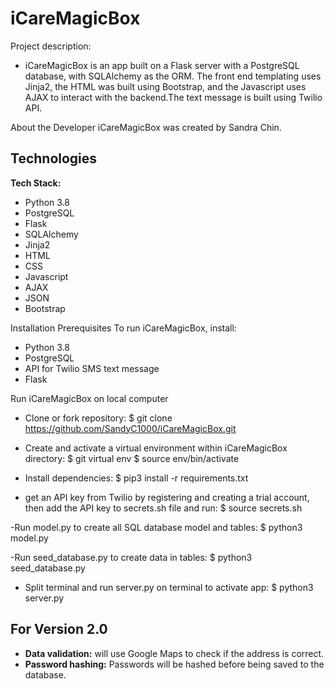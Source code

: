 # iCareMagicBox

Project description:
- iCareMagicBox is an app built on a Flask server with a PostgreSQL database, with SQLAlchemy as the ORM. The front end templating uses Jinja2, the HTML was built using Bootstrap, and the Javascript uses AJAX to interact with the backend.The text message is built using Twilio API.

About the Developer
iCareMagicBox was created by Sandra Chin.

## Technologies
**Tech Stack:**
- Python 3.8
- PostgreSQL
- Flask
- SQLAlchemy
- Jinja2
- HTML
- CSS
- Javascript
- AJAX
- JSON
- Bootstrap

Installation
Prerequisites
To run iCareMagicBox, install:
- Python 3.8
- PostgreSQL
- API for Twilio SMS text message
- Flask
 
Run iCareMagicBox on local computer
- Clone or fork repository:
$ git clone https://github.com/SandyC1000/iCareMagicBox.git
 
- Create and activate a virtual environment within iCareMagicBox directory:
$ git virtual env
$ source env/bin/activate
 
- Install dependencies:
$ pip3 install -r requirements.txt
 
- get an API key from Twilio by registering and creating a trial account,
 then add the API key to secrets.sh file and run:
$ source secrets.sh
 
-Run model.py to create all SQL database model and tables:
$ python3 model.py
 
-Run seed_database.py to create data in tables:
$ python3  seed_database.py
 
- Split terminal and run server.py on terminal to activate app:
$ python3 server.py
 
 
## For Version 2.0
- **Data validation:** will use Google Maps to check if the address is correct.
- **Password hashing:** Passwords will be hashed before being saved to the database.